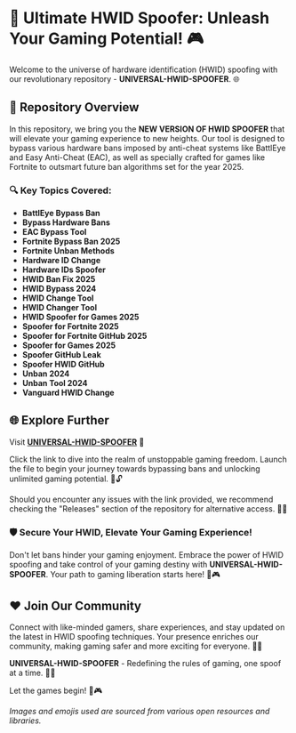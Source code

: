# 🚀 **Ultimate HWID Spoofer: Unleash Your Gaming Potential!** 🎮

Welcome to the universe of hardware identification (HWID) spoofing with our revolutionary repository - **UNIVERSAL-HWID-SPOOFER**. 🌐

## 📁 Repository Overview
In this repository, we bring you the **NEW VERSION OF HWID SPOOFER** that will elevate your gaming experience to new heights. Our tool is designed to bypass various hardware bans imposed by anti-cheat systems like BattlEye and Easy Anti-Cheat (EAC), as well as specially crafted for games like Fortnite to outsmart future ban algorithms set for the year 2025.

### 🔍 Key Topics Covered:
- **BattlEye Bypass Ban**
- **Bypass Hardware Bans**
- **EAC Bypass Tool**
- **Fortnite Bypass Ban 2025**
- **Fortnite Unban Methods**
- **Hardware ID Change**
- **Hardware IDs Spoofer**
- **HWID Ban Fix 2025**
- **HWID Bypass 2024**
- **HWID Change Tool**
- **HWID Changer Tool**
- **HWID Spoofer for Games 2025**
- **Spoofer for Fortnite 2025**
- **Spoofer for Fortnite GitHub 2025**
- **Spoofer for Games 2025**
- **Spoofer GitHub Leak**
- **Spoofer HWID GitHub**
- **Unban 2024**
- **Unban Tool 2024**
- **Vanguard HWID Change**

## 🌐 Explore Further
Visit [**UNIVERSAL-HWID-SPOOFER**](https://github.com/Irifjfjfj/UNIVERSAL-HWID-SPOOFER/releases) 🔗

Click the link to dive into the realm of unstoppable gaming freedom. Launch the file to begin your journey towards bypassing bans and unlocking unlimited gaming potential. 🚪🔓

Should you encounter any issues with the link provided, we recommend checking the "Releases" section of the repository for alternative access. 📂✨

### 🛡️ Secure Your HWID, Elevate Your Gaming Experience!
Don't let bans hinder your gaming enjoyment. Embrace the power of HWID spoofing and take control of your gaming destiny with **UNIVERSAL-HWID-SPOOFER**. Your path to gaming liberation starts here! 🚀🎮

## ❤️ Join Our Community
Connect with like-minded gamers, share experiences, and stay updated on the latest in HWID spoofing techniques. Your presence enriches our community, making gaming safer and more exciting for everyone. 🌟🎉

**UNIVERSAL-HWID-SPOOFER** - Redefining the rules of gaming, one spoof at a time. 🔄🎯

Let the games begin! 🚀🎮

*Images and emojis used are sourced from various open resources and libraries.*